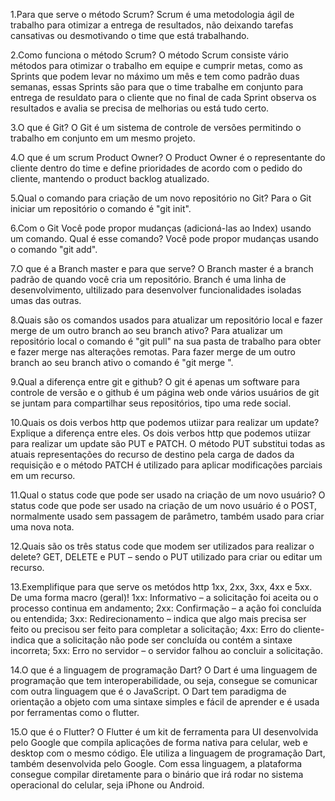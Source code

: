 1.Para que serve o método Scrum?
	Scrum é uma metodologia ágil de trabalho para otimizar a entrega de resultados,
	não deixando tarefas cansativas ou desmotivando o time que está trabalhando.

2.Como funciona o método Scrum? 
	O método Scrum consiste vário métodos para otimizar o trabalho em equipe e cumprir metas, 
	como as Sprints que podem levar no máximo um mês e tem como padrão duas semanas, essas Sprints 
	são para que o time trabalhe em conjunto para entrega de resuldato para o cliente que no final 
	de cada Sprint observa os resultados e avalia se precisa de melhorias ou está tudo certo.

3.O que é Git? 
	O Git é um sistema de controle de versões permitindo o trabalho em conjunto em um mesmo projeto.

4.O que é um scrum Product Owner? 
	O Product Owner é o representante do cliente dentro do time e define prioridades de acordo com 
	o pedido do cliente, mantendo o product backlog atualizado.

5.Qual o comando para criação de um novo repositório no Git?
	Para o Git iniciar um repositório o comando é "git init". 

6.Com o Git Você pode propor mudanças (adicioná-las ao Index) usando um comando. Qual é esse comando? 
	Você pode propor mudanças usando o comando "git add".

7.O que é a Branch master e para que serve? 
	O Branch master é a branch padrão de quando você cria um repositório. Branch é uma linha de desenvolvimento, 
	ultilizado para desenvolver funcionalidades isoladas umas das outras. 

8.Quais são os comandos usados para atualizar um repositório local e fazer merge de um outro branch ao seu branch ativo? 
	Para atualizar um repositório local o comando é "git pull" na sua pasta de trabalho para obter e fazer merge 
	nas alterações remotas. Para fazer merge de um outro branch ao seu branch ativo o comando é "git merge <branch>".

9.Qual a diferença entre git e github? 
	O git é apenas um software para controle de versão e o github é um página web onde vários usuários de git 
	se juntam para compartilhar seus repositórios, tipo uma rede social.

10.Quais os dois verbos http que podemos utiizar para realizar um update? Explique a diferença entre eles. 
	Os dois verbos http que podemos utiizar para realizar um update são PUT e PATCH. O método PUT substitui 
	todas as atuais representações do recurso de destino pela carga de dados da requisição e o método PATCH é 
	utilizado para aplicar modificações parciais em um recurso.

11.Qual o status code que pode ser usado na criação de um novo usuário? 
	O status code que pode ser usado na criação de um novo usuário é o POST, normalmente usado sem passagem de 
	parâmetro, também usado para criar uma nova nota.

12.Quais são os três status code que modem ser utilizados para realizar o delete? 
	GET, DELETE e PUT – sendo o PUT utilizado para criar ou editar um recurso.

13.Exemplifique para que serve os metódos http 1xx, 2xx, 3xx, 4xx e 5xx. De uma forma macro (geral)! 
	1xx: Informativo – a solicitação foi aceita ou o processo continua em andamento;
	2xx: Confirmação – a ação foi concluída ou entendida;
	3xx: Redirecionamento – indica que algo mais precisa ser feito ou precisou ser feito para completar a solicitação;
	4xx: Erro do cliente- indica que a solicitação não pode ser concluída ou contém a sintaxe incorreta;
	5xx: Erro no servidor – o servidor falhou ao concluir a solicitação.

14.O que é a linguagem de programação Dart?
	O Dart é uma linguagem de programação que tem interoperabilidade, ou seja, consegue se comunicar com outra linguagem que é o JavaScript. 
	O Dart tem paradigma de orientação a objeto com uma sintaxe simples e fácil de aprender e é usada por ferramentas como o flutter.

15.O que é o Flutter?
	O Flutter é um kit de ferramenta para UI desenvolvida pelo Google que compila aplicações de forma nativa para celular, web e desktop 
	com o mesmo código. Ele utiliza a linguagem de programação Dart, também desenvolvida pelo Google. Com essa linguagem, a plataforma 
	consegue compilar diretamente para o binário que irá rodar no sistema operacional do celular, seja iPhone ou Android. 	